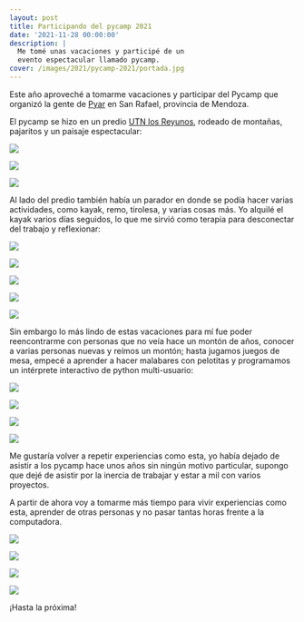 ```yaml
---
layout: post
title: Participando del pycamp 2021
date: '2021-11-28 00:00:00'
description: |
  Me tomé unas vacaciones y participé de un
  evento espectacular llamado pycamp.
cover: /images/2021/pycamp-2021/portada.jpg
---
```


Este año aproveché a tomarme vacaciones y participar del Pycamp que organizó la
gente de [Pyar](https://www.python.org.ar/) en San Rafael, provincia de Mendoza.

El pycamp se hizo en un predio [UTN los Reyunos](http://www.reyunos.utn.edu.ar/), rodeado
de montañas, pajaritos y un paisaje espectacular:

![](/images/2021/pycamp-2021/h7257.jpg)

![](/images/2021/pycamp-2021/h7254.jpg)

![](/images/2021/pycamp-2021/h72511.jpg)

Al lado del predio también había un parador en donde se podía hacer varias
actividades, como kayak, remo, tirolesa, y varias cosas más. Yo alquilé el
kayak varios días seguidos, lo que me sirvió como terapia para desconectar del
trabajo y reflexionar:

![](/images/2021/pycamp-2021/h7208.jpg)

![](/images/2021/pycamp-2021/h7255.jpg)

![](/images/2021/pycamp-2021/h7251.jpg)

![](/images/2021/pycamp-2021/h66112.jpg)

![](/images/2021/pycamp-2021/164722.jpg)


Sin embargo lo más lindo de estas vacaciones para mí fue poder reencontrarme
con personas que no veía hace un montón de años, conocer a varias personas
nuevas y reímos un montón; hasta jugamos juegos de mesa, empecé a aprender a
hacer malabares con pelotitas y programamos un intérprete interactivo de python
multi-usuario:

![](/images/2021/pycamp-2021/h72510.jpg)

![](/images/2021/pycamp-2021/h7256.jpg)

![](/images/2021/pycamp-2021/h7219.jpg)

![](/images/2021/pycamp-2021/h7253.jpg)


Me gustaría volver a repetir experiencias como esta, yo había dejado de asistir
a los pycamp hace unos años sin ningún motivo particular, supongo que dejé de
asistir por la inercia de trabajar y estar a mil con varios proyectos.

A partir de ahora voy a tomarme más tiempo para vivir experiencias como esta,
aprender de otras personas y no pasar tantas horas frente a la computadora.

![](/images/2021/pycamp-2021/h5762.jpg)

![](/images/2021/pycamp-2021/pileta-2.jpg)

![](/images/2021/pycamp-2021/h72013.jpg)

![](/images/2021/pycamp-2021/saludo.jpg)

¡Hasta la próxima!
